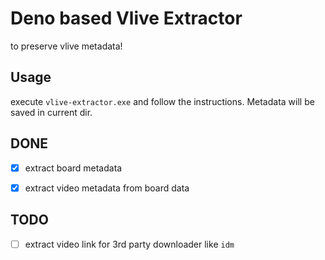 # Deno based Vlive Extractor

to preserve vlive metadata!

## Usage

execute `vlive-extractor.exe` and follow the instructions. Metadata will be saved in current dir.

## DONE

- [x] extract board metadata

- [x] extract video metadata from board data
 
## TODO

- [ ] extract video link for 3rd party downloader like `idm`


